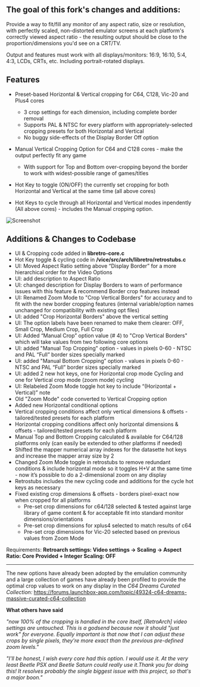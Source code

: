 ## The goal of this fork's changes and additions:

Provide a way to fit/fill any monitor of any aspect ratio, size or resolution, with perfectly scaled, non-distorted emulator screens at each platform's correctly viewed aspect ratio - the resulting output should be close to the proportion/dimensions you'd see on a CRT/TV.

Output and features must work with all displays/monitors: 16:9, 16:10, 5:4, 4:3, LCDs, CRTs, etc. Including portrait-rotated displays.

## Features ##
* Preset-based Horizontal & Vertical cropping for C64, C128, Vic-20 and Plus4 cores
  * 3 crop settings for each dimension, including complete border removal
  * Supports PAL & NTSC for every platform with appropriately-selected cropping presets for both Horizontal and Vertical
  * No buggy side-effects of the Display Border Off option

* Manual Vertical Cropping Option for C64 and C128 cores - make the output perfectly fit any game
  * With support for Top and Bottom over-cropping beyond the border to work with widest-possible range of games/titles

* Hot Key to toggle (ON/OFF) the currently set cropping for both Horizontal and Vertical at the same time (all above cores)

* Hot Keys to cycle through all Horizontal and Vertical modes inpendently (All above cores) - includes the Manual cropping option.


![Screenshot](https://github.com/HVR88/Project_Screenshots/blob/master/vice-libretro-cropping_small.png?raw=true)

## Additions & Changes to Codebase ##

* UI & Cropping code added in **libretro-core.c**
* Hot Key toggle & cycling code in **/vice/src/arch/libretro/retrostubs.c**
* UI: Moved Aspect Ratio setting above “Display Border” for a more hierarchical order for the Video Options
* UI: add description to Aspect Ratio
* UI: changed description for Display Borders to warn of performance issues with this feature & recommend Border crop features instead
* UI: Renamed Zoom Mode to "Crop Vertical Borders" for accuracy and to fit with the new border cropping features (internal variable/option names unchanged for compatibility with existing opt files)
* UI: added "Crop Horizontal Borders" above the vertical setting
* UI: The option labels have been renamed to make them clearer: OFF, Small Crop, Medium Crop, Full Crop
* UI: Added “Manual Crop” option value (# 4) to "Crop Vertical Borders" which will take values from two following core options
* UI: added "Manual Top Cropping" option - values in pixels 0-60 - NTSC and PAL “Full” border sizes specially marked
* UI: added "Manual Bottom Cropping”  option - values in pixels 0-60 - NTSC and PAL “Full” border sizes specially marked
* UI: added 2 new hot keys, one for Horizontal crop mode Cycling and one for Vertical crop mode (zoom mode) cycling
* UI: Relabeled Zoom Mode toggle hot key to include “(Horizontal + Vertical)” note
* Old "Zoom Mode" code converted to Vertical Cropping option
* Added new Horizontal conditional options
* Vertical cropping conditions affect only vertical dimensions & offsets - tailored/tested presets for each platform
* Horizontal cropping conditions affect only horizontal dimensions & offsets - tailored/tested presets for each platform
* Manual Top and Bottom Cropping calculated & available for C64/128 platforms only (can easily be extended to other platforms if needed)
* Shifted the mapper numerical array indexes for the datasette hot keys and increase the mapper array size by 2
* Changed Zoom Mode toggle in retrostubs to remove redundant conditions & include horizontal mode so it toggles H+V at the same time - now it’s possible to do a 2-dimensional zoom on any display
* Retrostubs includes the new cycling code and additions for the cycle hot keys as necessary
* Fixed existing crop dimensions & offsets - borders pixel-exact now when cropped for all platforms
  * Pre-set crop dimensions for c64/128 selected & tested against large library of game content & for acceptable fit into standard monitor dimensions/orientations
  * Pre-set crop dimensions for xplus4 selected to match results of c64
  * Pre-set crop dimensions for Vic-20 selected based on previous values from Zoom Mode

Requirements: **Retroarch settings: Video settings -> Scaling -> Aspect Ratio: Core Provided + Integer Scaling: OFF**

***
The new options have already been adopted by the emulation community and a large collection of games have already been profiled to provide the optimal crop values to work on any display in the *C64 Dreams Curated Collection:* https://forums.launchbox-app.com/topic/49324-c64-dreams-massive-curated-c64-collection

**What others have said**

*"now 100% of the cropping is handled in the core itself, [RetroArch] video settings are untouched. This is a godsend because now it should "just work" for everyone. Equally important is that now that I can adjust these crops by single pixels, they're more exact than the previous pre-defined zoom levels."*

*"I'll be honest, I wish every core had this option. I would use it. At the very least Beetle PSX and Beetle Saturn could really use it.Thank you for doing this! It resolves probably the single biggest issue with this project, so that's a major boon."*

